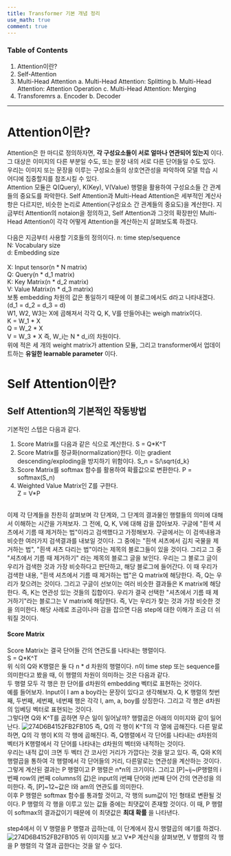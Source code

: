 ```yaml
---
title: Transformer 기본 개념 정리
use_math: true
comment: true
---
```


### Table of Contents
1. Attention이란?
2. Self-Attention
3. Multi-Head Attention
  a. Multi-Head Attention: Splitting
  b. Multi-Head Attention: Attention Operation
  c. Multi-Head Attention: Merging
4. Transforemrs
  a. Encoder
  b. Decoder

* * *

# Attention이란?
Attention은 한 마디로 정의하자면, __각 구성요소들이 서로 얼마나 연관되어 있는지__ 이다. 그 대상은 이미지의 다른 부분일 수도, 또는 문장 내의 서로 다른 단어들일 수도 있다.   
우리는 이미지 또는 문장을 이루는 구성요소들의 상호연관성을 파악하여 모델 학습 시 어디에 집중할지를 참조시킬 수 있다.   
Attention 모듈은 Q(Query), K(Key), V(Value) 행렬을 활용하여 구성요소들 간 관계들의 중요도를 파악한다. Self Attention과 Multi-Head Attention은 세부적인 계산사항은 다르지만, 비슷한 논리로 Attention(구성요소 간 관계들의 중요도)을 계산한다.
지금부터 Attention의 notaion을 정의하고, Self Attention과 그것의 확장판인 Multi-Head Attention이 각각 어떻게 Attention을 계산하는지 살펴보도록 하겠다.   
<br>
다음은 지금부터 사용할 기호들의 정의이다.
n: time step/sequence   
N: Vocabulary size   
d: Embedding size   
<br>
X: Input tensor(n \* N matrix)   
Q: Query(n \* d_1 matrix)   
K: Key Matrix(n \* d_2 matrix)   
V: Value Matrix(n \* d_3 matrix)   
보통 embedding 차원의 값은 통일하기 때문에 이 블로그에서도 d라고 나타내겠다. (d_1 = d_2 = d_3 = d)
<br>
W1, W2, W3는 X에 곱해져서 각각 Q, K, V를 만들어내는 weigh matrix이다.    
K = W_1 \* X   
Q = W_2 \* X   
V = W_3 \* X
즉, W_i는 N \* d_i의 차원이다.   
위에 적은 세 개의 weight matrix가 attention 모듈, 그리고 transformer에서 업데이트하는 **유일한 learnable parameter** 이다.


# Self Attention이란?
## Self Attention의 기본적인 작동방법
기본적인 스텝은 다음과 같다.   
1. Score Matrix를 다음과 같은 식으로 계산한다.
  S = Q\*K^T
2. Score Matrix를 정규화(normalization)한다. 이는 gradient descending/exploding을 방지하기 위함이다.
  S_n = S/\sqrt{d_k}
3. Score Matrix를 softmax 함수를 활용하여 확률값으로 변환한다.
  P = softmax(S_n)
4. Weighted Value Matrix인 Z를 구한다.   
  Z = V\*P   
<br>
이제 각 단계들을 찬찬히 살펴보며 각 단계와, 그 단계의 결과물인 행렬들의 의미에 대해서 이해하는 시간을 가져보자.   
그 전에, Q, K, V에 대해 감을 잡아보자.   
구글에 "흰색 셔츠에서 기름 때 제거하는 법"이라고 검색했다고 가정해보자. 구글에서는 이 검색내용과 비슷한 여러가지 검색결과를 내보일 것이다. 그 중에는 "흰색 셔츠에서 김치 국물을 제거하는 법", "흰색 셔츠 다리는 법"이라는 제목의 블로그들이 있을 것이다.
그리고 그 중 "셔츠에서 기름 때 제거하기" 라는 제목의 블로그 글을 보인다. 우리는 그 블로그 글이 우리가 검색한 것과 가장 비슷하다고 판단하고, 해당 블로그에 들어간다.   
이 때 우리가 검색한 내용, "흰색 셔츠에서 기름 때 제거하는 법"은 Q matrix에 해당한다. 즉, Q는 우리가 찾으려는 것이다.   
그리고 구글이 선보이는 여러 비슷한 결과들은 K matrix에 해당한다. 즉, K는 연관성 있는 것들의 집합이다.    
우리가 결국 선택한 "셔츠에서 기름 때 제거하기"라는 블로그는 V matrix에 해당한다. 즉, V는 우리가 찾는 것과 가장 비슷한 것을 의미한다.   
해당 사례로 조금이나마 감을 잡으면 다음 step에 대한 이해가 조금 더 쉬워질 것이다.

#### Score Matrix
Score Matrix는 결국 단어들 간의 연관도를 나타내는 행렬이다.   
S = Q\*K^T   
위 식의 Q와 K행렬은 둘 다 n * d 차원의 행렬이다. n이 time step 또는 sequence를 의미한다고 봤을 때, 이 행렬의 차원이 의미하는 것은 다음과 같다.   
두 행렬 모두 각 행은 한 단어를 d차원의 embedding 벡터로 표현하는 것이다.   
예를 들어보자. Input이 I am a boy라는 문장이 있다고 생각해보자. Q, K 행렬의 첫번째, 두번째, 세번째, 네번째 행은 각각 I, am, a, boy를 상징한다. 그리고 각 행은 d차원의 임베딩 벡터로 표현되는 것이다.     
그렇다면 Q와 K^T를 곱하면 무슨 일이 일어날까? 행렬곱은 아래의 이미지와 같이 일어난다.
![274D6B4152FB2FB105](https://user-images.githubusercontent.com/87808237/188271389-e0011dd9-f566-4ee9-a10f-48067dafc2db.png)
즉, Q의 각 행이 K^T의 각 열에 곱해진다. 다른 말로 하면, Q의 각 행이 K의 각 행에 곱해진다. 즉, Q행렬에서 각 단어를 나타내는 d차원의 벡터가 K행렬에서 각 단어를 나타내는 d차원의 벡터와 내적하는 것이다.   
우리는 내적 값이 크면 두 벡터 간 코사인 거리가 가깝다는 것을 알고 있다. 즉, Q와 K의 행렬곱을 통하여 각 행렬에서 각 단어들의 거리, 다른말로는 연관성을 계산하는 것이다.    
그렇게 계산된 결과는 P 행렬이고 P 행렬은 n\*n의 크기이다. 그리고 [P]~ij~(P행렬의 i번째 row의 j번째 columns의 값)은 input의 i번째 단어와 j번째 단어 간의 연관성을 의미한다.
즉, [P]~12~값은 I와 am의 연관도를 의미한다.
<br>
이후 P 행렬은 softmax 함수를 통과할 것이고, 각 행의 sum값이 1인 형태로 변환될 것이다. P 행렬의 각 행을 이루고 있는 값들 중에는 최댓값이 존재할 것이다. 이 때, P 행렬이 softmax의 결과값이기 때문에 이 최댓값은 **최대 확률** 을 나타낸다.   
<br>
step4에서 이 V 행렬을 P 행렬과 곱하는데, 이 단계에서 잠시 행렬곱의 얘기를 하겠다. 
![274D6B4152FB2FB105](https://user-images.githubusercontent.com/87808237/188271389-e0011dd9-f566-4ee9-a10f-48067dafc2db.png)
위 이미지를 보고 V\*P 계산식을 살펴보면, V 행렬의 각 행을 P 행렬의 각 열과 곱한다는 것을 알 수 있다.   





